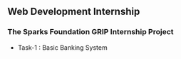 ## Web Development Internship

### The Sparks Foundation GRIP Internship Project

* Task-1 : Basic Banking System 
[](https://github.com/shubhanshurav/TSF-Basic-Banking-System/blob/master/index.html)
